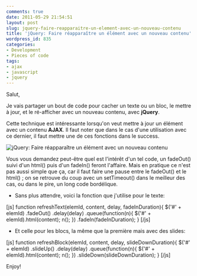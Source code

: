 ```yaml
---
comments: true
date: 2011-05-29 21:54:51
layout: post
slug: jquery-faire-reapparaitre-un-element-avec-un-nouveau-contenu
title: 'jQuery: Faire réapparaître un élément avec un nouveau contenu'
wordpress_id: 835
categories:
- Development
- Pieces of code
tags:
- ajax
- javascript
- jquery
---
```


Salut,

Je vais partager un bout de code pour cacher un texte ou un bloc, le mettre à jour, et le ré-afficher avec un nouveau contenu, avec **jQuery**. 

Cette technique est intéressante lorsqu'on veut mettre à jour un élément avec un contenu **AJAX**. 
Il faut noter que dans le cas d'une utilisation avec ce dernier, il faut mettre une de ces fonctions dans le success. 




![jQuery: Faire réapparaître un élément avec un nouveau contenu](/wp-content/images/jquery-reapparaitre-element-nouveau-contenu.png)





Vous vous demandez peut-être quel est l'intérêt d'un tel code, un fadeOut() suivi d'un html() puis d'un fadeIn() feront l'affaire. 
Mais en pratique ce n'est pas aussi simple que ça, car il faut faire une pause entre le fadeOut() et le html() ; on se retrouve du coup avec un setTimeout() dans le meilleur des cas, ou dans le pire, un long code bordélique. 



  * Sans plus attendre, voici la fonction que j'utilise pour le texte: 

[js]
function refreshText(elemId, content, delay, fadeInDuration){
  $('#' + elemId)
    .fadeOut()
    .delay(delay)
    .queue(function(n){
      $('#' + elemId).html(content);
      n();
    })
    .fadeIn(fadeInDuration);
}
[/js]


  * Et celle pour les blocs, la même que la première mais avec des slides: 

[js]
function refreshBlock(elemId, content, delay, slideDownDuration){
  $('#' + elemId)
    .slideUp()
    .delay(delay)
    .queue(function(n){
      $('#' + elemId).html(content);
      n();
    })
    .slideDown(slideDownDuration);
}
[/js]

Enjoy! 
